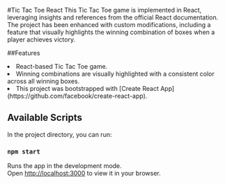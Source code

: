 #Tic Tac Toe React
This Tic Tac Toe game is implemented in React, leveraging insights and references from the official React documentation. The project has been enhanced with custom modifications, including a feature that visually highlights the winning combination of boxes when a player achieves victory.

##Features
<li>React-based Tic Tac Toe game.</li>
<li>Winning combinations are visually highlighted with a consistent color across all winning boxes.</li>
<li>This project was bootstrapped with [Create React App](https://github.com/facebook/create-react-app).</li>

## Available Scripts

In the project directory, you can run:

### `npm start`

Runs the app in the development mode.\
Open [http://localhost:3000](http://localhost:3000) to view it in your browser.
